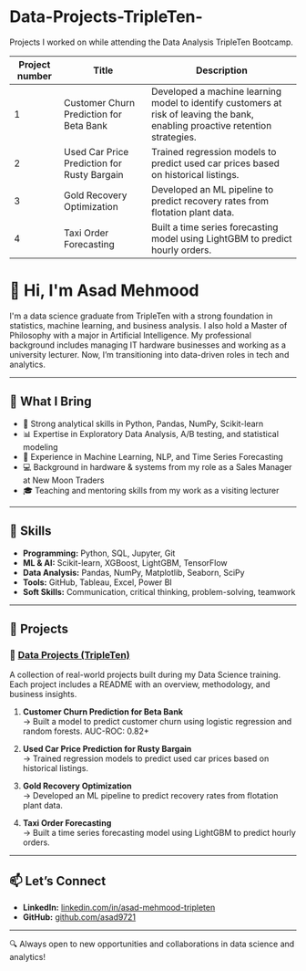# Data-Projects-TripleTen-

Projects I worked on while attending the Data Analysis TripleTen Bootcamp.

| Project number | Title                                      | Description                                                                                  |
|----------------|--------------------------------------------|----------------------------------------------------------------------------------------------|
| 1              | Customer Churn Prediction for Beta Bank                      | Developed a machine learning model to identify customers at risk of leaving the bank, enabling proactive retention strategies. |
| 2              | Used Car Price Prediction for Rusty Bargain | Trained regression models to predict used car prices based on historical listings.       |
| 3              | Gold Recovery Optimization                        | Developed an ML pipeline to predict recovery rates from flotation plant data. |
| 4              | Taxi Order Forecasting                        | Built a time series forecasting model using LightGBM to predict hourly orders. |

# 👋 Hi, I'm Asad Mehmood

I'm a data science graduate from TripleTen with a strong foundation in statistics, machine learning, and business analysis. I also hold a Master of Philosophy with a major in Artificial Intelligence. My professional background includes managing IT hardware businesses and working as a university lecturer. Now, I’m transitioning into data-driven roles in tech and analytics.

---

## 💼 What I Bring

- 🧠 Strong analytical skills in Python, Pandas, NumPy, Scikit-learn
- 📊 Expertise in Exploratory Data Analysis, A/B testing, and statistical modeling
- 🤖 Experience in Machine Learning, NLP, and Time Series Forecasting
- 💻 Background in hardware & systems from my role as a Sales Manager at New Moon Traders
- 🎓 Teaching and mentoring skills from my work as a visiting lecturer

---

## 🔧 Skills

- **Programming:** Python, SQL, Jupyter, Git
- **ML & AI:** Scikit-learn, XGBoost, LightGBM, TensorFlow
- **Data Analysis:** Pandas, NumPy, Matplotlib, Seaborn, SciPy
- **Tools:** GitHub, Tableau, Excel, Power BI
- **Soft Skills:** Communication, critical thinking, problem-solving, teamwork

---

## 📁 Projects

### 📌 [Data Projects (TripleTen)](https://github.com/your-username/Data-projects-TripleTen)
A collection of real-world projects built during my Data Science training. Each project includes a README with an overview, methodology, and business insights.

1. **Customer Churn Prediction for Beta Bank**  
   → Built a model to predict customer churn using logistic regression and random forests. AUC-ROC: 0.82+

2. **Used Car Price Prediction for Rusty Bargain**  
   → Trained regression models to predict used car prices based on historical listings.

3. **Gold Recovery Optimization**  
   → Developed an ML pipeline to predict recovery rates from flotation plant data.

4. **Taxi Order Forecasting**  
   → Built a time series forecasting model using LightGBM to predict hourly orders.

---

## 📫 Let’s Connect

- **LinkedIn:** [linkedin.com/in/asad-mehmood-tripleten](https://linkedin.com/in/asad-mehmood-tripleten)
- **GitHub:** [github.com/asad9721](https://github.com/asad9721)

---

🔍 Always open to new opportunities and collaborations in data science and analytics!
